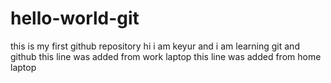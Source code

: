 # hello-world-git
this is my first github repository
hi i am keyur and i am learning git and github
this line was added from work laptop
this line was added from home laptop
